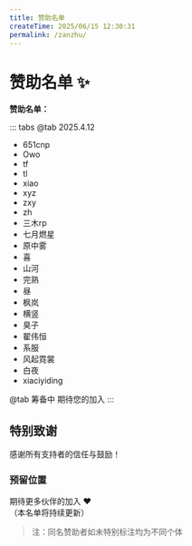 ```yaml
---
title: 赞助名单
createTime: 2025/06/15 12:30:31
permalink: /zanzhu/
---
```


# 赞助名单 ✨

**赞助名单：**

::: tabs
@tab 2025.4.12
- 651cnp  
- Owo  
- tf  
- tl  
- xiao  
- xyz  
- zxy  
- zh  
- 三木rp  
- 七月燃星  
- 原中雾  
- 喜  
- 山河  
- 完熟  
- 昼  
- 枫岚  
- 横竖  
- 臭子  
- 翟伟恒  
- 系服  
- 风起霓裳  
- 白夜  
- xiaciyiding  

@tab 筹备中
期待您的加入
:::



## 特别致谢
感谢所有支持者的信任与鼓励！


### 预留位置
期待更多伙伴的加入 ❤️  
（本名单将持续更新）

> 注：同名赞助者如未特别标注均为不同个体